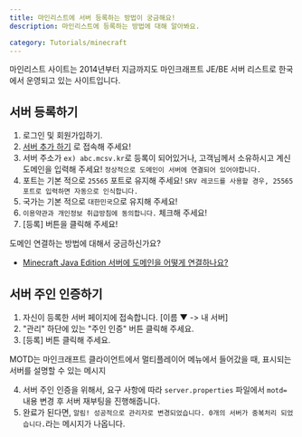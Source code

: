 ```yaml
---
title: 마인리스트에 서버 등록하는 방법이 궁금해요!
description: 마인리스트에 등록하는 방법에 대해 알아봐요.

category: Tutorials/minecraft
---
```


마인리스트 사이트는 2014년부터 지금까지도 마인크래프트 JE/BE 서버 리스트로 한국에서 운영되고 있는 사이트입니다.

## 서버 등록하기
1. 로그인 및 회원가입하기.
2. [서버 추가 하기](https://minelist.kr/servers/new) 로 접속해 주세요!
3. 서버 주소가 ``ex) abc.mcsv.kr``로 등록이 되어있거나, 고객님께서 소유하시고 계신 도메인을 입력해 주세요! ``정상적으로 도메인이 서버에 연결되어 있어야합니다.``
4. 포트는 기본 적으로 ``25565`` 포트로 유지해 주세요! ``SRV 레코드를 사용할 경우, 25565 포트로 입력하면 자동으로 인식합니다.``
5. 국가는 기본 적으로 ``대한민국``으로 유지해 주세요!
6. ``이용약관과 개인정보 취급방침에 동의합니다.`` 체크해 주세요!
7. [등록] 버튼을 클릭해 주세요!

도메인 연결하는 방법에 대해서 궁금하신가요?
- [Minecraft Java Edition 서버에 도메인을 어떻게 연결하나요?](./how-to-connect-domain)

## 서버 주인 인증하기
1. 자신이 등록한 서버 페이지에 접속합니다. [이름 ▼ ->  내 서버] 
2. "관리" 하단에 있는 "주인 인증" 버튼 클릭해 주세요.
3. [등록] 버튼 클릭해 주세요.

<alert type="warning">
      MOTD는 마인크래프트 클라이언트에서 멀티플레이어 메뉴에서 들어갔을 때, 표시되는 서버를 설명할 수 있는 메시지
</alert>

4. 서버 주인 인증을 위해서, 요구 사항에 따라 ``server.properties`` 파일에서 ``motd=`` 내용 변경 후 서버 재부팅을 진행해줍니다.
5. 완료가 된다면, ``알림! 성공적으로 관리자로 변경되었습니다. 0개의 서버가 중복처리 되었습니다.``라는 메시지가 나옵니다.